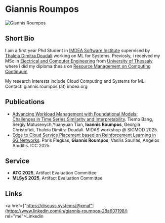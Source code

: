 # Giannis Roumpos

![Giannis Roumpos](https://cbaquero.github.io/web/profile_pic.jpg)

## Short Bio 

I am a first year Phd Student in [IMDEA Software Institute](https://software.imdea.org/) supervised by [Thaleia Dimitra Doudali](https://thaleia-dimitradoudali.github.io/) working on ML for Systems.
Previosly, i received my MSc in [Electrical and Computer Engineering](https://www.e-ce.uth.gr/) from [University of Thessaly](https://www.uth.gr/en) where i did my diploma thesis on [Resource Management on Computing Continuum](https://software.imdea.org/)

My research interests include Cloud Computing and Systems for ML
Contact: giannis.roumpos (at) imdea.org



## Publications

* [Advancing Workload Management with Foundational Models: Challenges in Time Series Similarity and Interpretability](). Tiemo Bang, Sergiy Matusevych,Yuanyuan Tian, **Ioannis Roumpos**, Georgia Christofidi, Thaleia Dimitra Doudali. MIDAS workshop @ SIGMOD 2025.
* [Edge to Cloud Service Placement based on Reinforcement Learning in 6G Networks](). Paris Flegkas, **Giannis Roumpos**, Vasilis Sourlas, Angelos Amditis. ICC 2025



## Service 

* **ATC 2025**, Artifact Evaluation Committee
* **MLSyS 2025**, Artifact Evaluation Committee



## Links
<a href=["https://discuss.systems/@xmal"](https://www.linkedin.com/in/giannis-roumpos-28a607198/) rel="me">Linkedin</a> 
